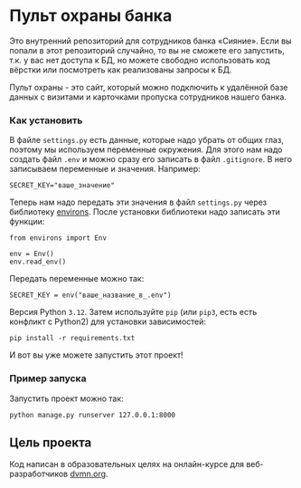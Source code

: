 # Пульт охраны банка

Это внутренний репозиторий для сотрудников банка «Сияние». Если вы попали в этот репозиторий случайно, то вы не сможете его запустить, т.к. у вас нет доступа к БД, но можете свободно использовать код вёрстки или посмотреть как реализованы запросы к БД.

Пульт охраны - это сайт, который можно подключить к удалённой базе данных с визитами и карточками пропуска сотрудников нашего банка.

### Как установить

В файле `settings.py` есть данные, которые надо убрать от общих глаз, поэтому мы используем переменные окружения. Для этого нам надо создать файл `.env` и можно сразу его записать в файл `.gitignore`. В него записываем переменные и значения. Например:

```
SECRET_KEY="ваше_значение"
```

Теперь нам надо передать эти значения в файл `settings.py` через библиотеку [environs](https://pypi.org/project/environs/). После установки библиотеки надо записать эти функции:

```
from environs import Env

env = Env()
env.read_env()
```

Передать переменные можно так:

```
SECRET_KEY = env("ваше_название_в_.env")
```

Версия Python `3.12`. Затем используйте `pip` (или `pip3`, есть есть конфликт с Python2) для установки зависимостей:
```
pip install -r requirements.txt
```

И вот вы уже можете запустить этот проект!

### Пример запуска
Запустить проект можно так:

```
python manage.py runserver 127.0.0.1:8000
```

## Цель проекта
Код написан в образовательных целях на онлайн-курсе для веб-разработчиков [dvmn.org](https://dvmn.org/).
